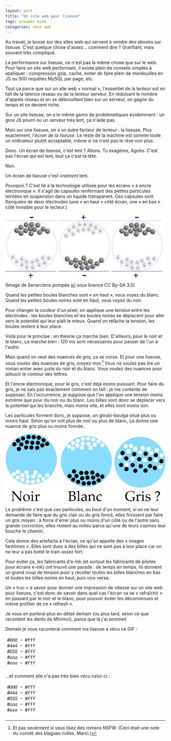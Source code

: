 ```yaml
---
layout: post
title: "Un site web pour liseuse"
tags: ereader eink
categories: tech web
---
```


Au travail, je bosse sur des sites web qui servent à vendre des ebooks sur liseuse. C'est quelque chose d'assez… comment dire ? Gratifiant, mais souvent très compliqué.

La performance sur liseuse, ce n'est pas la même chose que sur le web. Pour faire un site web performant, il existe plein de conseils simples à appliquer : compression gzip, cache, éviter de faire plein de merdouilles en JS ou 500 requêtes MySQL par page, etc.

Tout ça parce que sur un site web « normal », l'essentiel de la lenteur est en fait de la latence réseau ou de la lenteur serveur. En réduisant le nombre d'appels réseau et en se débrouillant bien sur un serveur, on gagne du temps et on devient riche.

Sur un site liseuse, on a le même genre de problématiques évidemment : un gros JS pourri ou un serveur très lent, ça n'aide pas.

Mais sur une liseuse, on a un autre facteur de lenteur : la liseuse. Plus exactement, *l'écran de la liseuse*. Le reste de la machine est somme toute un ordinateur plutôt acceptable, même si ce n'est pas le rêve non plus.

Donc. Un écran de liseuse, c'est lent ? Allons. Tu exagères, Agnès. C'est pas l'écran qui est lent, tout ça c'est ta tête.

Non.

Un écran de liseuse c'est *vraiment* lent.

Pourquoi ? C'est lié à la technologie utilisée pour les écrans « à encre électronique ». Il s'agit de capsules renfermant des petites particules teintées en suspension dans un liquide transparent. Ces capsules sont flanquées de deux électrodes (une « en haut » côté écran, une « en bas » côté invisible pour le lecteur.)

![Principe de l'encre électronique](/img/2014/06/e-ink-principe.png)
(Image de Senarclens pompée [ici][source-e-ink] sous licence CC By-SA 3.0)

Quand les petites boules blanches sont « en haut », vous voyez du blanc. Quand les petites boules noires sont en haut, vous voyez du noir.


Pour changer la couleur d'un pixel, on applique une tension entre les électrodes : les boules blanches et les boules noires se déplacent pour aller vers le potentiel qui leur plaît le mieux. Quand on relâche la tension, les boules restent à leur place.

Voilà pour le principe : en théorie ça marche bien. D'ailleurs, pour le noir et le blanc, ça marche bien : 120 ms sont nécessaires pour passer de l'un à l'autre.

Mais quand on veut des nuances de gris, ça se corse. Et pour une liseuse, vous voulez des nuances de gris, croyez-moi.[^blague-nulle-50-nuances] Vous ne voulez pas lire un roman entier avec juste du noir et du blanc. Vous voulez des nuances pour adoucir le contour des lettres.

Et l'encre électronique, pour le gris, c'est déjà moins puissant. Pour faire du gris, je ne sais pas exactement comment on fait : je me contente de supposer. En l'occurrence, je suppose que l'on applique une tension moins extrême que pour du noir ou du blanc. Les billes vont donc se déplacer vers le potentiel qui les branche, mais moins vite, et elles iront moins loin.

Les particules forment donc, je suppose, un gloubi-boulga situé plus ou moins haut. Selon qu'on voit plus de noir ou plus de blanc, ça donne une nuance de gris plus ou moins foncée.

![Principe de l'encre électronique](/img/2014/06/e-ink-gris.png)

Le problème c'est que ces particules, au bout d'un moment, si on ne leur demande de faire que du gris clair ou du gris foncé, elles finissent par faire un gris moyen : à force d'errer plus ou moins d'un côté ou de l'autre sans grande conviction, elles restent au milieu parce qu'une de leurs copines leur bouche le chemin.

Cela donne des artefacts à l'écran, ce qu'on appelle des « images fantômes ». Elles sont dues à des billes qui ne sont pas à leur place car on ne leur a pas botté le train assez fort.

Pour éviter ça, les fabricants d'e-ink (et surtout les fabricants de pilotes pour écrans e-ink) ont trouvé une parade : de temps en temps, ils donnent un grand coup de tension pour y recoller toutes les billes blanches en bas et toutes les billes noires en haut, puis vice versa.

Un « truc » à savoir pour donner une impression de vitesse sur un site web pour liseuse, c'est donc de savoir dans quel cas l'écran va se « rafraîchir » en passant par le noir et le blanc, pour pouvoir éviter les déconvenues et même profiter de ce « refresh ».

Je vous en parlerai plus en détail demain (ou plus tard, selon ce que racontent les dents de Minimoi), parce que là j'ai sommeil.

Demain je vous raconterai comment ma liseuse a vécu ce GIF :

![1500 ms de délai entre 2 frames](/img/2014/06/1500ms.gif)

…et comment elle n'a pas très bien vécu celui-ci :

![150 ms de délai entre 2 frames](/img/2014/06/150ms.gif)


[^blague-nulle-50-nuances]: Et pas seulement si vous lisez des romans NSFW. (Ceci était une note du comité des blagues nulles. Merci.)

[source-e-ink]: http://commons.wikimedia.org/wiki/File:Electrophoretic_display_001.svg#mediaviewer/File:Electrophoretic_display_001.svg
